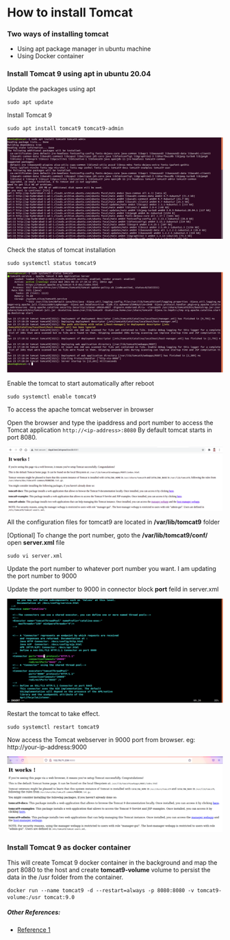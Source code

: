 # How to install Tomcat

### Two ways of installing tomcat
* Using apt package manager in ubuntu machine
* Using Docker container

### Install Tomcat 9 using apt in ubuntu 20.04

Update the packages using apt
```
sudo apt update
```

Install Tomcat 9
```
sudo apt install tomcat9 tomcat9-admin
```
![tomcat](/content/tomcat/tutorials/images/installation/tomcat-apt-install.png)

Check the status of tomcat installation
```
sudo systemctl status tomcat9
```
![tomcat](/content/tomcat/tutorials/images/installation/tomcat-status.png)

Enable the tomcat to start automatically after reboot
```
sudo systemctl enable tomcat9
```

To access the apache tomcat webserver in browser

Open the browser and type the ipaddress and port number to access the Tomcat application `http://<ip-address>:8080` By default tomcat starts in port 8080.

![tomcat](/content/tomcat/tutorials/images/installation/tomcat-home.png)

All the configuration files for tomcat9 are located in **/var/lib/tomcat9** folder

[Optional] To change the port number, goto the **/var/lib/tomcat9/conf/** open **server.xml** file
```
sudo vi server.xml
```
Update the port number to whatever port number you want. I am updating the port number to 9000

Update the port number to 9000 in connector block **port** feild in server.xml

![tomcat](/content/tomcat/tutorials/images/installation/tomcat-port-change.png)

Restart the tomcat to take effect.
```
sudo systemctl restart tomcat9
```
Now access the Tomcat webserver in 9000 port from browser. eg: http://your-ip-address:9000

![tomcat](/content/tomcat/tutorials/images/installation/tomcat-server-9000.png)

### Install Tomcat 9 as docker container
This will create Tomcat 9 docker container in the background and map the port 8080 to the host and create **tomcat9-volume** volume to persist the data in the /usr folder from the container.

```
docker run --name tomcat9 -d --restart=always -p 8080:8080 -v tomcat9-volume:/usr tomcat:9.0
```

##### Other References:
* [Reference 1](https://linuxconfig.org/ubuntu-20-04-tomcat-installation)